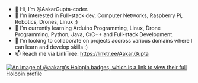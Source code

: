 - 👋 Hi, I’m @AakarGupta-coder.
- 👀 I’m interested in Full-stack dev, Computer Networks, Raspberry Pi, Robotics, Drones, Linux ;)
- 🌱 I’m currently learning Arduino Programming, Linux, Drone Programming, Python, Java, C/C++ and Full-stack Development.
- 💞️ I’m looking to collaborate on projects accross various domains where I can learn and develop skills :)
- 📫 Reach me via LinkTree: https://linktr.ee/Aakar.Gupta



[![An image of @aakarg's Holopin badges, which is a link to view their full Holopin profile](https://holopin.me/aakarg)](https://holopin.io/@aakarg)
